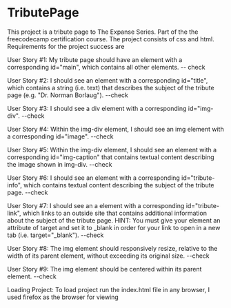 # TributePage
This project is a tribute page to The Expanse Series.  Part of the the freecodecamp certification course.  The project consists of css and html.  Requirements for the project success are

User Story #1: My tribute page should have an element with a corresponding id="main", which contains all other elements. -- check

User Story #2: I should see an element with a corresponding id="title", which contains a string (i.e. text) that describes the subject of the tribute page (e.g. "Dr. Norman Borlaug"). --check

User Story #3: I should see a div element with a corresponding id="img-div".  --check

User Story #4: Within the img-div element, I should see an img element with a corresponding id="image". --check

User Story #5: Within the img-div element, I should see an element with a corresponding id="img-caption" that contains textual content describing the image shown in img-div.  --check

User Story #6: I should see an element with a corresponding id="tribute-info", which contains textual content describing the subject of the tribute page.  --check

User Story #7: I should see an a element with a corresponding id="tribute-link", which links to an outside site that contains additional information about the subject of the tribute page. HINT: You must give your element an attribute of target and set it to _blank in order for your link to open in a new tab (i.e. target="_blank").  --check

User Story #8: The img element should responsively resize, relative to the width of its parent element, without exceeding its original size. --check

User Story #9: The img element should be centered within its parent element.  --check

Loading Project:
To load project run the index.html file in any browser, I used firefox as the browser for viewing
